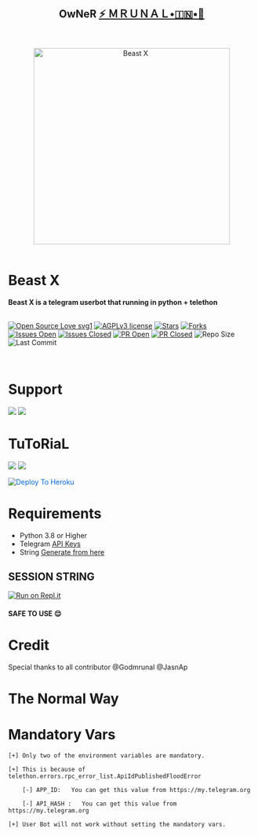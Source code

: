 <h2 align="center"><b>OwNeR <a href="https://telegram.dog/Godmrunal">⚡️ ＭＲＵＮＡＬ•🇮🇳•🚀</a></b></h2>
<br>
<p align="center">
   <a href="https://github.com/msy1717/Beast-X"><img src="https://telegra.ph/file/4a1e0ee716f805cf66777.jpg" alt="Beast X" width=400px></a>
   <br>
   <br>
</p>
<h1>Beast X</h1>
<b>Beast X is a telegram userbot that running in python + telethon</b>
<br>
<br>

[![Open Source Love svg1](https://badges.frapsoft.com/os/v1/open-source.png?v=103)]( https://github.com/msy1717/Beast-X)
[![AGPLv3 license](https://img.shields.io/badge/License-AGPL%20v3-green.svg)]( https://github.com/msy1717/Beast-X#copyright--license)
[![Stars](https://img.shields.io/github/stars/msy1717/Beast-X?&style=flat-square)]( https://github.com/msy1717/Beast-X/stargazers)
[![Forks](https://img.shields.io/github/forks/msy1717/Beast-X?&style=flat-square)]( https://github.com/msy1717/Beast-X/network/members)
[![Issues Open](https://img.shields.io/github/issues/msy1717/Beast-X?&style=flat-square)]( https://github.com/msy1717/Beast-X/issues)
[![Issues Closed](https://img.shields.io/github/issues-closed/msy1717/Beast-X?&style=flat-square)]( https://github.com/msy1717/Beast-X/issues?q=is:closed)
[![PR Open](https://img.shields.io/github/issues-pr/msy177/Beast-X?&style=flat-square)]( https://github.com/msy1717/Beast-X/pulls)
[![PR Closed](https://img.shields.io/github/issues-pr-closed/msy1717/Beast-X?&style=flat-square)]( https://github.com/msy1717/Beast-X/pulls?q=is:closed)
![Repo Size](https://img.shields.io/github/repo-size/msy1717/Beast-X?style=flat-square)
![Last Commit](https://img.shields.io/github/last-commit/msy1717/Beast-X?color=brown&logo=github&logoColor=green&style=for-the-badge)


<br>




# Support

<a href="https://t.me/BeastX_Bots"><img src="https://img.shields.io/badge/Join-Support%20Channel-red.svg?style=for-the-badge&logo=Telegram"></a>
<a href="https://t.me/BeastX_Support"><img src="https://img.shields.io/badge/Join-Support%20Group-blue.svg?style=for-the-badge&logo=Telegram"></a>



# TuToRiaL

<a href="https://youtu.be/ck4U8eyE9vk"><img src="https://img.shields.io/badge/How%20To%20Deploy-blue.svg?logo=Youtube"></a>
<a href="https://youtu.be/ck4U8eyE9vk"><img src="https://img.shields.io/youtube/views/aWnWbFGXp5U?style=social">



<a href="https://dashboard.heroku.com/new?button-url=https://github.com/Aryan567891/Beast-X-Deploy&template=https://github.com/msy1717/Beast-X-Deploy" rel="nofollow" style="background-color: initial; box-sizing: border-box; color: #0366d6; text-decoration-line: none;"><img alt="Deploy To Heroku" src="https://camo.githubusercontent.com/83b0e95b38892b49184e07ad572c94c8038323fb/68747470733a2f2f7777772e6865726f6b7563646e2e636f6d2f6465706c6f792f627574746f6e2e737667" style="border-style: none; box-sizing: initial; max-width: 100%;" /></a></div>

# Requirements 
* Python 3.8 or Higher
* Telegram [API Keys](https://my.telegram.org/apps)
* String [Generate from here](https://repl.it/@Javes786/Javes-20-String-session#main.py)


## SESSION STRING 

<a href="https://replit.com/@MrunalYeole/BeastX#main.py"><img alt="Run on Repl.it" src="https://camo.githubusercontent.com/05149b448485553c6f14f6430a45c12dcc79ed3c/68747470733a2f2f7265706c2e69742f62616467652f6769746875622f6a61727669733231303930342f4a6172766973" style="border-style: none; box-sizing: initial; max-width: 100%;" /></a></div>

#### SAFE TO USE 😌
# Credit
Special thanks to all contributor @Godmrunal @JasnAp



# The Normal Way




# Mandatory Vars
```
[+] Only two of the environment variables are mandatory.

[+] This is because of telethon.errors.rpc_error_list.ApiIdPublishedFloodError

    [-] APP_ID:   You can get this value from https://my.telegram.org
    
    [-] API_HASH :   You can get this value from https://my.telegram.org
    
[+] User Bot will not work without setting the mandatory vars.
```




